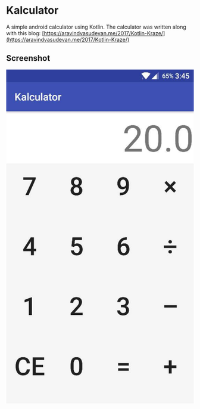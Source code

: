 # Kalculator
A simple android calculator using Kotlin. The calculator was written along with this blog:
[https://aravindvasudevan.me/2017/Kotlin-Kraze/](https://aravindvasudevan.me/2017/Kotlin-Kraze/)

## Screenshot

![](screenshot.jpeg)
